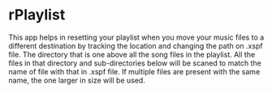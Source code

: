 # rPlaylist
This app helps in resetting your playlist when you move your music files to a different destination by tracking the location and changing the path on .xspf file. The directory that is one above all the song files in the playlist. All the files in that directory and sub-directories below will be scaned to match the name of file with that in .xspf file. If multiple files are present with the same name, the one larger in size will be used. 

